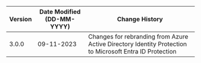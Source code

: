 | **Version** | **Date Modified (DD-MM-YYYY)** | **Change History**                                                 |
|-------------|--------------------------------|--------------------------------------------------------------------|
| 3.0.0       | 09-11-2023                     | Changes for rebranding from Azure Active Directory Identity Protection to Microsoft Entra ID Protection   | 


         
                                                                                                                 
